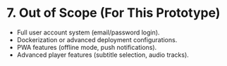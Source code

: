 # 7. Out of Scope (For This Prototype)

- Full user account system (email/password login).
- Dockerization or advanced deployment configurations.
- PWA features (offline mode, push notifications).
- Advanced player features (subtitle selection, audio tracks).